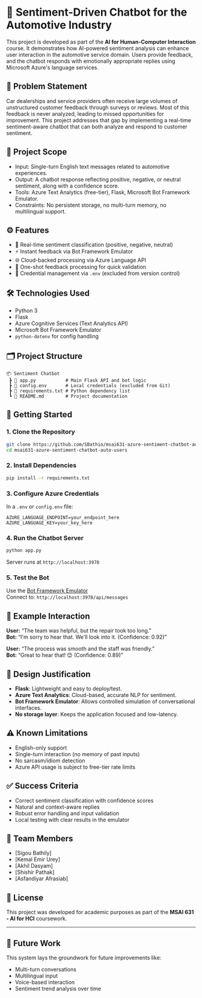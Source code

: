 # 🚗 Sentiment-Driven Chatbot for the Automotive Industry

This project is developed as part of the **AI for Human-Computer Interaction** course. It demonstrates how AI-powered sentiment analysis can enhance user interaction in the automotive service domain. Users provide feedback, and the chatbot responds with emotionally appropriate replies using Microsoft Azure's language services.

## 🎯 Problem Statement

Car dealerships and service providers often receive large volumes of unstructured customer feedback through surveys or reviews. Most of this feedback is never analyzed, leading to missed opportunities for improvement. This project addresses that gap by implementing a real-time sentiment-aware chatbot that can both analyze and respond to customer sentiment.

## 📌 Project Scope

- Input: Single-turn English text messages related to automotive experiences.
- Output: A chatbot response reflecting positive, negative, or neutral sentiment, along with a confidence score.
- Tools: Azure Text Analytics (free-tier), Flask, Microsoft Bot Framework Emulator.
- Constraints: No persistent storage, no multi-turn memory, no multilingual support.

## ⚙️ Features

- 💬 Real-time sentiment classification (positive, negative, neutral)
- ⚡ Instant feedback via Bot Framework Emulator
- 🌐 Cloud-backed processing via Azure Language API
- 🧪 One-shot feedback processing for quick validation
- 🔐 Credential management via `.env` (excluded from version control)

## 🛠 Technologies Used

- Python 3
- Flask
- Azure Cognitive Services (Text Analytics API)
- Microsoft Bot Framework Emulator
- `python-dotenv` for config handling

## 🗂 Project Structure

```
📦 Sentiment Chatbot
 ┣ 📄 app.py           # Main Flask API and bot logic
 ┣ 📄 config.env       # Local credentials (excluded from Git)
 ┣ 📄 requirements.txt # Python dependency list
 ┗ 📄 README.md        # Project documentation
```

## 🚀 Getting Started

### 1. Clone the Repository
```bash
git clone https://github.com/SBathio/msai631-azure-sentiment-chatbot-auto-users.git
cd msai631-azure-sentiment-chatbot-auto-users
```

### 2. Install Dependencies
```bash
pip install -r requirements.txt
```

### 3. Configure Azure Credentials
In a `.env` or `config.env` file:
```env
AZURE_LANGUAGE_ENDPOINT=your_endpoint_here
AZURE_LANGUAGE_KEY=your_key_here
```

### 4. Run the Chatbot Server
```bash
python app.py
```

Server runs at `http://localhost:3978`

### 5. Test the Bot
Use the [Bot Framework Emulator](https://github.com/microsoft/BotFramework-Emulator)  
Connect to: `http://localhost:3978/api/messages`

## 💬 Example Interaction

**User:** “The team was helpful, but the repair took too long.”  
**Bot:** “I'm sorry to hear that. We'll look into it. (Confidence: 0.92)”

**User:** “The process was smooth and the staff was friendly.”  
**Bot:** “Great to hear that! 😊 (Confidence: 0.89)”

## 📏 Design Justification

- **Flask**: Lightweight and easy to deploy/test.
- **Azure Text Analytics**: Cloud-based, accurate NLP for sentiment.
- **Bot Framework Emulator**: Allows controlled simulation of conversational interfaces.
- **No storage layer**: Keeps the application focused and low-latency.

## ⚠️ Known Limitations

- English-only support
- Single-turn interaction (no memory of past inputs)
- No sarcasm/idiom detection
- Azure API usage is subject to free-tier rate limits

## ✅ Success Criteria

- Correct sentiment classification with confidence scores
- Natural and context-aware replies
- Robust error handling and input validation
- Local testing with clear results in the emulator

## 👥 Team Members

- [Sigou Bathily]
- [Kemal Emir Urey] 
- [Akhil Dasyam]
- [Shishir Pathak]
- [Asfandiyar Afrasiab]

## 📄 License

This project was developed for academic purposes as part of the **MSAI 631 - AI for HCI** coursework.

---

## 📌 Future Work

This system lays the groundwork for future improvements like:
- Multi-turn conversations
- Multilingual input
- Voice-based interaction
- Sentiment trend analysis over time
